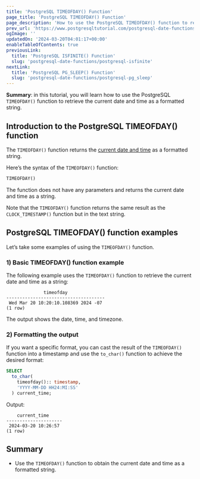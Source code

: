 ```yaml
---
title: 'PostgreSQL TIMEOFDAY() Function'
page_title: 'PostgreSQL TIMEOFDAY() Function'
page_description: 'How to use the PostgreSQL TIMEOFDAY() function to retrieve the current date and time as a formatted string.'
prev_url: 'https://www.postgresqltutorial.com/postgresql-date-functions/postgresql-timeofday/'
ogImage: ''
updatedOn: '2024-03-20T04:01:17+00:00'
enableTableOfContents: true
previousLink:
  title: 'PostgreSQL ISFINITE() Function'
  slug: 'postgresql-date-functions/postgresql-isfinite'
nextLink:
  title: 'PostgreSQL PG_SLEEP() Function'
  slug: 'postgresql-date-functions/postgresql-pg_sleep'
---
```


**Summary**: in this tutorial, you will learn how to use the PostgreSQL `TIMEOFDAY()` function to retrieve the current date and time as a formatted string.

## Introduction to the PostgreSQL TIMEOFDAY() function

The `TIMEOFDAY()` function returns the [current date and time](postgresql-current_timestamp) as a formatted string.

Here’s the syntax of the `TIMEOFDAY()` function:

```sql
TIMEOFDAY()
```

The function does not have any parameters and returns the current date and time as a string.

Note that the `TIMEOFDAY()` function returns the same result as the `CLOCK_TIMESTAMP()` function but in the text string.

## PostgreSQL TIMEOFDAY() function examples

Let’s take some examples of using the `TIMEOFDAY()` function.

### 1\) Basic TIMEOFDAY() function example

The following example uses the `TIMEOFDAY()` function to retrieve the current date and time as a string:

```text
              timeofday
-------------------------------------
 Wed Mar 20 10:20:10.108369 2024 -07
(1 row)
```

The output shows the date, time, and timezone.

### 2\) Formatting the output

If you want a specific format, you can cast the result of the `TIMEOFDAY()` function into a timestamp and use the `to_char()` function to achieve the desired format:

```sql
SELECT
  to_char(
    timeofday():: timestamp,
    'YYYY-MM-DD HH24:MI:SS'
  ) current_time;
```

Output:

```text
    current_time
---------------------
 2024-03-20 10:26:57
(1 row)
```

## Summary

- Use the `TIMEOFDAY()` function to obtain the current date and time as a formatted string.
